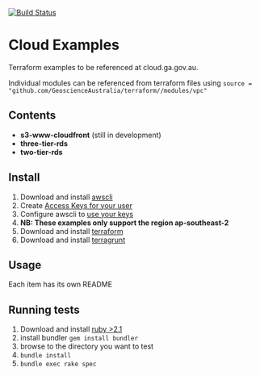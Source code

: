 [![Build Status](https://travis-ci.org/GeoscienceAustralia/terraform.svg?branch=master)](https://travis-ci.org/GeoscienceAustralia/terraform)

# Cloud Examples
Terraform examples to be referenced at cloud.ga.gov.au.

Individual modules can be referenced from terraform files using `source = "github.com/GeoscienceAustralia/terraform//modules/vpc"`

## Contents
* **s3-www-cloudfront** (still in development) 
* **three-tier-rds**
* **two-tier-rds**

## Install
1. Download and install [awscli](https://aws.amazon.com/cli/)
1. Create [Access Keys for your user](http://docs.aws.amazon.com/IAM/latest/UserGuide/id_credentials_access-keys.html)
1. Configure awscli to [use your keys](http://docs.aws.amazon.com/cli/latest/userguide/cli-chap-getting-started.html#cli-using-examples)
1. **NB: These examples only support the region ap-southeast-2**
1. Download and install [terraform](https://www.terraform.io/downloads.html)
1. Download and install [terragrunt](https://github.com/gruntwork-io/terragrunt/releases)

## Usage
Each item has its own README

## Running tests
1. Download and install [ruby >2.1](https://www.ruby-lang.org/en/downloads/)
1. install bundler `gem install bundler`
1. browse to the directory you want to test
1. `bundle install`
1. `bundle exec rake spec`

